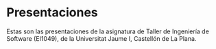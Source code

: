 # Presentaciones
Estas son las presentaciones de la asignatura de Taller de Ingeniería de Software (EI1049), de la Universitat Jaume I, Castellón de La Plana.
